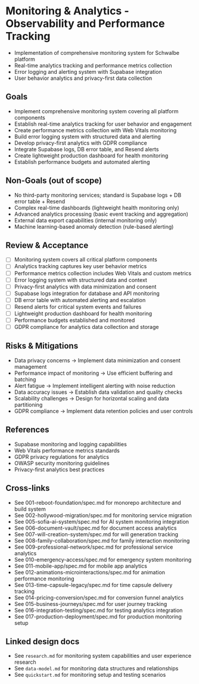 # Monitoring & Analytics - Observability and Performance Tracking

- Implementation of comprehensive monitoring system for Schwalbe platform
- Real-time analytics tracking and performance metrics collection
- Error logging and alerting system with Supabase integration
- User behavior analytics and privacy-first data collection

## Goals

- Implement comprehensive monitoring system covering all platform components
- Establish real-time analytics tracking for user behavior and engagement
- Create performance metrics collection with Web Vitals monitoring
- Build error logging system with structured data and alerting
- Develop privacy-first analytics with GDPR compliance
- Integrate Supabase logs, DB error table, and Resend alerts
- Create lightweight production dashboard for health monitoring
- Establish performance budgets and automated alerting

## Non-Goals (out of scope)

- No third-party monitoring services; standard is Supabase logs + DB error table + Resend
- Complex real-time dashboards (lightweight health monitoring only)
- Advanced analytics processing (basic event tracking and aggregation)
- External data export capabilities (internal monitoring only)
- Machine learning-based anomaly detection (rule-based alerting)

## Review & Acceptance

- [ ] Monitoring system covers all critical platform components
- [ ] Analytics tracking captures key user behavior metrics
- [ ] Performance metrics collection includes Web Vitals and custom metrics
- [ ] Error logging system with structured data and context
- [ ] Privacy-first analytics with data minimization and consent
- [ ] Supabase logs integration for database and API monitoring
- [ ] DB error table with automated alerting and escalation
- [ ] Resend alerts for critical system events and failures
- [ ] Lightweight production dashboard for health monitoring
- [ ] Performance budgets established and monitored
- [ ] GDPR compliance for analytics data collection and storage

## Risks & Mitigations

- Data privacy concerns → Implement data minimization and consent management
- Performance impact of monitoring → Use efficient buffering and batching
- Alert fatigue → Implement intelligent alerting with noise reduction
- Data accuracy issues → Establish data validation and quality checks
- Scalability challenges → Design for horizontal scaling and data partitioning
- GDPR compliance → Implement data retention policies and user controls

## References

- Supabase monitoring and logging capabilities
- Web Vitals performance metrics standards
- GDPR privacy regulations for analytics
- OWASP security monitoring guidelines
- Privacy-first analytics best practices

## Cross-links

- See 001-reboot-foundation/spec.md for monorepo architecture and build system
- See 002-hollywood-migration/spec.md for monitoring service migration
- See 005-sofia-ai-system/spec.md for AI system monitoring integration
- See 006-document-vault/spec.md for document access analytics
- See 007-will-creation-system/spec.md for will generation tracking
- See 008-family-collaboration/spec.md for family interaction monitoring
- See 009-professional-network/spec.md for professional service analytics
- See 010-emergency-access/spec.md for emergency system monitoring
- See 011-mobile-app/spec.md for mobile app analytics
- See 012-animations-microinteractions/spec.md for animation performance monitoring
- See 013-time-capsule-legacy/spec.md for time capsule delivery tracking
- See 014-pricing-conversion/spec.md for conversion funnel analytics
- See 015-business-journeys/spec.md for user journey tracking
- See 016-integration-testing/spec.md for testing analytics integration
- See 017-production-deployment/spec.md for production monitoring setup

## Linked design docs

- See `research.md` for monitoring system capabilities and user experience research
- See `data-model.md` for monitoring data structures and relationships
- See `quickstart.md` for monitoring setup and testing scenarios
